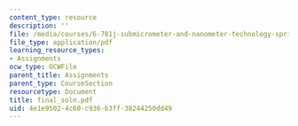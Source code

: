 ```yaml
---
content_type: resource
description: ''
file: /media/courses/6-781j-submicrometer-and-nanometer-technology-spring-2006/4e1e95024c60c936b3ff38244250dd49_final_soln.pdf
file_type: application/pdf
learning_resource_types:
- Assignments
ocw_type: OCWFile
parent_title: Assignments
parent_type: CourseSection
resourcetype: Document
title: final_soln.pdf
uid: 4e1e9502-4c60-c936-b3ff-38244250dd49
---
```

